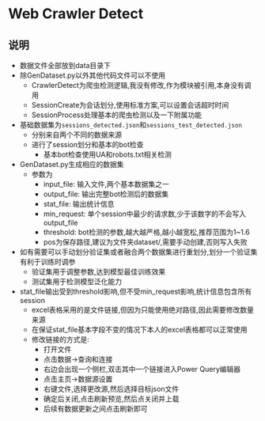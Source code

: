 # Web Crawler Detect
## 说明
- 数据文件全部放到data目录下
- 除GenDataset.py以外其他代码文件可以不使用
  - CrawlerDetect为爬虫检测逻辑,我没有修改,作为模块被引用,本身没有调用
  - SessionCreate为会话划分,使用标准方案,可以设置会话超时时间
  - SessionProcess处理基本的爬虫检测以及一下附属功能
- 基础数据集为`sessions_detected.json`和`sessions_test_detected.json`
  - 分别来自两个不同的数据来源
  - 进行了session划分和基本的bot检查
    - 基本bot检查使用UA和robots.txt相关检测
- GenDataset.py生成相应的数据集
  - 参数为
    - input_file: 输入文件,两个基本数据集之一
    - output_file: 输出完整bot检测后的数据集
    - stat_file: 输出统计信息
    - min_request: 单个session中最少的请求数,少于该数字的不会写入output_file
    - threshold: bot检测的参数,越大越严格,越小越宽松,推荐范围为1~1.6
    - pos为保存路径,建议为文件夹dataset/,需要手动创建,否则写入失败
- 如有需要可以手动划分验证集或者融合两个数据集进行重划分,划分一个验证集有利于训练时调参
  - 验证集用于调整参数,达到模型最佳训练效果
  - 测试集用于检测模型泛化能力
- stat_file输出受到threshold影响,但不受min_request影响,统计信息包含所有session
  - excel表格采用的是文件链接,但因为只能使用绝对路径,因此需要修改数量来源
  - 在保证stat_file基本字段不变的情况下本人的excel表格都可以正常使用
  - 修改链接的方式是:
    - 打开文件
    - 点击数据->查询和连接
    - 右边会出现一个侧栏,双击其中一个链接进入Power Query编辑器
    - 点击主页->数据源设置
    - 右键文件,选择更改源,然后选择目标json文件
    - 确定后关闭,点击刷新预览,然后点关闭并上载
    - 后续有数据更新之间点击刷新即可